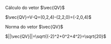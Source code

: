 Cálculo do vetor $\vec{QV}$

$\vec{QV}=V-Q=(0,2,4)-(2,2,0)=(-2,0,4)$

Norma do vetor $\vec{QV}$

$||\vec{QV}||=\sqrt{(-2)^2+0^2+4^2}=\sqrt{20}$